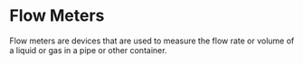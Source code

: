 # Flow Meters

Flow meters are devices that are used to measure the flow rate or volume of a liquid or gas in a pipe or other container.
